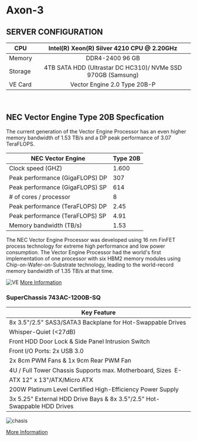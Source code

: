 # Axon-3


## SERVER CONFIGURATION
  
  | CPU  | Intel(R) Xeon(R) Silver 4210 CPU @ 2.20GHz |
  | ------------- |:-------------:|
  | Memory     | DDR4-2400 96 GB     |
  | Storage      | 4TB SATA HDD (Ultrastar DC HC310)/ NVMe SSD 970GB (Samsung)  |
  | VE Card     | Vector Engine 2.0 Type 20B-P     |
  <br>
  
  ## NEC Vector Engine Type 20B Specfication
  
  The current generation of the Vector Engine Processor has an even higher memory bandwidth of 1.53 TB/s and a DP peak performance of 3.07 TeraFLOPS.
  
  | NEC Vector Engine	| Type 20B 	|
  |---	|---	|
  | Clock speed (GHZ)	 	| 1.600|
  | Peak performance (GigaFLOPS) DP 	|  307	|
  | Peak performance (GigaFLOPS) SP  	| 614  	|
  | # of cores / processor 	|  8	|
  |  Peak performance (TeraFLOPS) DP	|  2.45	|
  | Peak performance (TeraFLOPS) SP 	| 4.91 	|
  | Memory bandwidth (TB/s)  	|  1.53	|

  The NEC Vector Engine Processor was developed using 16 nm FinFET process technology for extreme high performance and low power consumption. The Vector Engine Processor had the world's first implementation of one processor with six HBM2 memory modules using Chip-on-Wafer-on-Substrate technology, leading to the world-record memory bandwidth of 1.35 TB/s at that time.
  
  

  ![VE](https://xai-marketplace-product-description.obs.my-kualalumpur-1.alphaedge.tmone.com.my/Axon%203/VE.PNG )
  [More Information](https://www.nec.com/en/global/solutions/hpc/sx/vector_engine.html)
  ### SuperChassis 743AC-1200B-SQ
  | Key Feature	|
  |---	|
  |8x 3.5"/2.5" SAS3/SATA3 Backplane for Hot-Swappable Drives|
  |Whisper-Quiet (<27dB)|
  |Front HDD Door Lock & Side Panel Intrusion Switch|
  |Front I/O Ports: 2x USB 3.0|
  |2x 8cm PWM Fans & 1x 9cm Rear PWM Fan|
  |4U / Full Tower Chassis Supports max. Motherboard, Sizes  E-ATX 12" x 13"/ATX/Micro ATX|
  |200W Platinum Level Certified High-Efficiency Power Supply|
  |3x 5.25" External HDD Drive Bays & 8x 3.5"/2.5" Hot-Swappable HDD Drives|
  

  ![chasis](https://xai-marketplace-product-description.obs.my-kualalumpur-1.alphaedge.tmone.com.my/Axon%203/chasis.PNG )
  
  [More Information](https://www.supermicro.com/en/products/chassis/4U/743/SC743AC-1200B-SQ)
